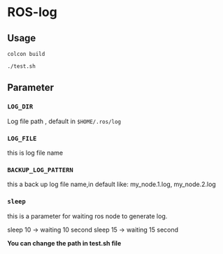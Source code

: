 # ROS-log


## Usage

```
colcon build 

./test.sh
```

## Parameter

### `LOG_DIR`

Log file path , default in `$HOME/.ros/log`

### `LOG_FILE`

this is log file name

### `BACKUP_LOG_PATTERN`

this a back up log file name,in default like: my_node.1.log, my_node.2.log

### `sleep`

 this is a parameter for waiting ros node to generate log. 

sleep 10 -> waiting 10 second
sleep 15 -> waiting 15 second

**You can change the path in test.sh file**